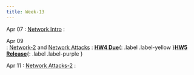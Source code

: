 ```yaml
---
title: Week-13
---
```


Apr 07 
: [Network Intro]()
  :  

Apr 09  
: [Network-2]() and [Network Attacks]()
  : [**HW4 Due**](https://purdue.brightspace.com/d2l/le/content/1216789/viewContent/19022754/View){: .label .label-yellow }[**HW5 Release**](#){: .label .label-purple }

Apr 11 
: [Network Attacks-2]()
  : 
